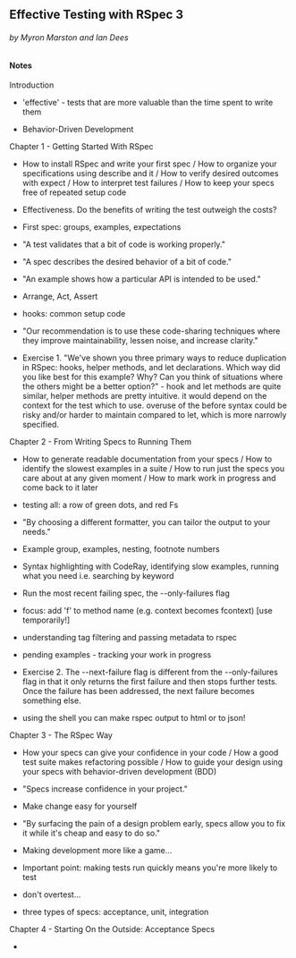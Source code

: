 ## Effective Testing with RSpec 3
###### by Myron Marston and Ian Dees

#### Notes

Introduction

* 'effective' - tests that are more valuable than the time spent to write them

* Behavior-Driven Development

Chapter 1 - Getting Started With RSpec

* How to install RSpec and write your first spec / How to organize your specifications using describe and it / How to verify desired outcomes with expect / How to interpret test failures / How to keep your specs free of repeated setup code

* Effectiveness. Do the benefits of writing the test outweigh the costs?

* First spec: groups, examples, expectations

* "A test validates that a bit of code is working properly."

* "A spec describes the desired behavior of a bit of code."

* "An example shows how a particular API is intended to be used."

* Arrange, Act, Assert

* hooks: common setup code

* "Our recommendation is to use these code-sharing techniques where they improve maintainability, lessen noise, and increase clarity."

* Exercise 1. "We've shown you three primary ways to reduce duplication in RSpec: hooks, helper methods, and let declarations. Which way did you like best for this example? Why? Can you think of situations where the others might be a better option?" - hook and let methods are quite similar, helper methods are pretty intuitive. it would depend on the context for the test which to use. overuse of the before syntax could be risky and/or harder to maintain compared to let, which is more narrowly specified.

Chapter 2 - From Writing Specs to Running Them

* How to generate readable documentation from your specs / How to identify the slowest examples in a suite / How to run just the specs you care about at any given moment / How to mark work in progress and come back to it later

* testing all: a row of green dots, and red Fs

* "By choosing a different formatter, you can tailor the output to your needs."

* Example group, examples, nesting, footnote numbers

* Syntax highlighting with CodeRay, identifying slow examples, running what you need i.e. searching by keyword

* Run the most recent failing spec, the --only-failures flag

* focus: add 'f' to method name (e.g. context becomes fcontext) [use temporarily!]

* understanding tag filtering and passing metadata to rspec

* pending examples - tracking your work in progress

* Exercise 2. The --next-failure flag is different from the --only-failures flag in that it only returns the first failure and then stops further tests. Once the failure has been addressed, the next failure becomes something else.

* using the shell you can make rspec output to html or to json!

Chapter 3 - The RSpec Way

* How your specs can give your confidence in your code / How a good test suite makes refactoring possible / How to guide your design using your specs with behavior-driven development (BDD)

* "Specs increase confidence in your project."

* Make change easy for yourself

* "By surfacing the pain of a design problem early, specs allow you to fix it while it's cheap and easy to do so."

* Making development more like a game...

* Important point: making tests run quickly means you're more likely to test

* don't overtest...

* three types of specs: acceptance, unit, integration

Chapter 4 - Starting On the Outside: Acceptance Specs

* 
